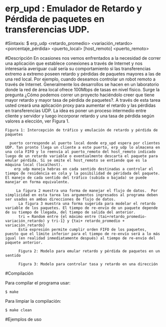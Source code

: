 # erp_upd : Emulador de Retardo y Pérdida de paquetes en transferencias UDP.

#Sintaxis:
    $ erp_udp <retardo_promedio> <variación_retardo> <porcentaje_pérdida> <puerto_local> [host_remoto] <puerto_remoto> 

#Descripción
   En ocasiones nos vemos enfrentados a la necesidad de correr una aplicación que establece conexiones a través de Internet y nos interesaría averiguar cuál sería su comportamiento si las transferencias extremo a extremo poseen retardo y pérdidas de paquetes mayores a las de una red local. Por ejemplo, cuando deseamos controlar un robot remoto a través de Internet. Generalmente los desarrollos se hacen en un laboratorio donde la red de área local ofrece 100Mbps de tasas en nivel físico. Surge la pregunta ¿Cómo podemos correr un proyecto haciéndolo creer que tiene mayor retardo y mayor tasa de pérdida de paquetes?.
    A través de esta tarea usted creará una aplicación proxy para aumentar el retardo y las pérdidas en transferencias UDP. La idea es poner un proceso intermedio entre cliente y servidor y luego incorporar retardo y una tasa de pérdida según valores a elección, ver Figura 1.

    Figura 1: Intercepción de tráfico y emulación de retardo y pérdida de paquetes

      puerto corresponde al puerto local donde erp_upd espera por clientes UDP. Tan pronto llega un cliente a este puerto, erp_udp lo almacena en una cola FIFO y lo reenvía al puerto_remoto del host_remoto indicado luego de un retardo variable o eventualmente descarta el paquete para emular pérdida. Si se omite el host_remoto se entiende que es la máquina local (localhost).
        erp_udp maneja hebras en cada sentido destinadas a controlar el tiempo de residencia en cola y la posibilidad de péridada del paquete. El manejo de cada sentido del tráfico (subida o bajada) se puede manejar en forma equivalente. 

         La figura 2 muestra una forma de manejar el flujo de datos.  Por simplicidad en esta tarea los argumentos ingresados al programa deben ser usados en ambas direcciones de flujo de datos.
          La figura 3 muestra una forma sugerida para modelar el retardo variable de los paquetes. El tiempo de re-envío de un paquete depende de su tiempo de llegada, del tiempo de salida del anterior.
          tri = Random entre {el máximo entre (tai+retardo_promedio-variación_retardo) y tri-1} y {tai+ retardo_promedio + variación_retardo}
          Esta expresión permite cumplir orden FIFO de los paquetes, puesto que el límite inferior para el tiempo de re-envío será a lo más igual (en realidad inmediatamente después) al tiempo de re-envío del paquete anterior.

          Figura 2: Modelo para emular retardo y pérdida de paquetes en un sentido

          Figura 3: Modelo para controlar tasa y retardo en una dirección

#Compilación
    
  Para compilar el programa usar:

    $ make 

  Para limpiar la compilación:

    $ make clean

#Ejemplos de uso
